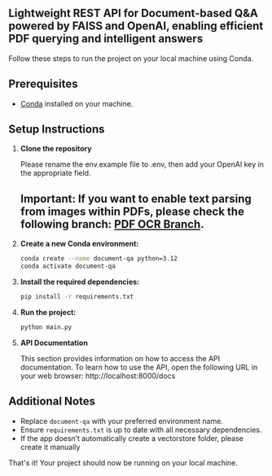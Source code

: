 ## Lightweight REST API for Document-based Q&A powered by FAISS and OpenAI, enabling efficient PDF querying and intelligent answers

Follow these steps to run the project on your local machine using Conda.

## Prerequisites

- [Conda](https://docs.conda.io/projects/conda/en/latest/user-guide/install/index.html) installed on your machine.

## Setup Instructions

1. **Clone the repository**

   Please rename the env.example file to .env, then add your OpenAI key in the appropriate field.

   ## Important: If you want to enable text parsing from images within PDFs, please check the following branch: [PDF OCR Branch](https://github.com/williamtran29/document-qa/tree/pdf-ocr).
   
3. **Create a new Conda environment:**
    ```sh
    conda create --name document-qa python=3.12
    conda activate document-qa
    ```

4. **Install the required dependencies:**
    ```sh
    pip install -r requirements.txt
    ```

5. **Run the project:**
    ```sh
    python main.py
    ```

6. **API Documentation**

    This section provides information on how to access the API documentation.
    To learn how to use the API, open the following URL in your web browser:
    http://localhost:8000/docs


## Additional Notes

- Replace `document-qa` with your preferred environment name.
- Ensure `requirements.txt` is up to date with all necessary dependencies.
- If the app doesn’t automatically create a vectorstore folder, please create it manually
  
That's it! Your project should now be running on your local machine.
